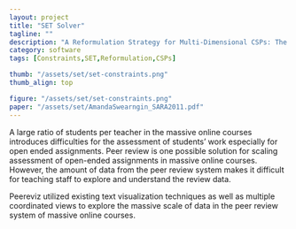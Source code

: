 ```yaml
---
layout: project
title: "SET Solver"
tagline: ""
description: "A Reformulation Strategy for Multi-Dimensional CSPs: The Case Study of the SET Game."
category: software
tags: [Constraints,SET,Reformulation,CSPs]

thumb: "/assets/set/set-constraints.png"
thumb_align: top

figure: "/assets/set/set-constraints.png"
paper: "/assets/set/AmandaSwearngin_SARA2011.pdf"
---
```



A large ratio of students per teacher in the massive online courses introduces difficulties for the assessment of students’ work especially for open ended assignments.  Peer review is one possible solution for scaling assessment of open-ended assignments in massive online courses.  However, the amount of data from the peer review system makes it difficult for teaching staff to explore and understand the review data.

Peereviz utilized existing text visualization techniques as well as multiple coordinated views to explore the massive scale of data in the peer review system of massive online courses.